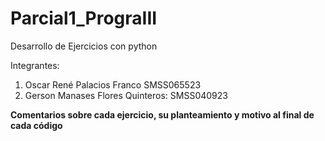 # Parcial1_PrograIII
Desarrollo de Ejercicios con python

Integrantes: 
1. Oscar René Palacios Franco SMSS065523
2. Gerson Manases Flores Quinteros: SMSS040923

**Comentarios sobre cada ejercicio, su planteamiento y motivo al final de cada código**